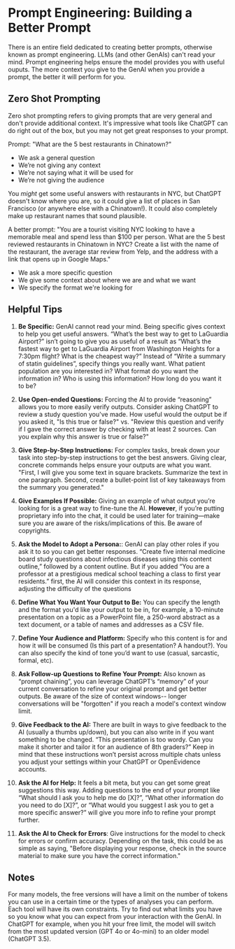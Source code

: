 # Prompt Engineering: Building a Better Prompt
There is an entire field dedicated to creating better prompts, otherwise known as prompt engineering. LLMs (and other GenAIs) can't read your mind. Prompt engineering helps ensure the model provides you with useful ouputs. The more context you give to the GenAI when you provide a prompt, the better it will perform for you.

## Zero Shot Prompting
Zero shot prompting refers to giving prompts that are very general and don't provide additional context. It's impressive what tools like ChatGPT can do right out of the box, but you may not get great responses to your prompt.

Prompt: "What are the 5 best restaurants in Chinatown?"
- We ask a general question
- We’re not giving any context
- We’re not saying what it will be used for
- We’re not giving the audience

You *might* get some useful answers with restaurants in NYC, but ChatGPT doesn't know where you are, so it could give a list of places in San Francisco (or anywhere else with a Chinatown!). It could also completely make up restaurant names that sound plausible.

A better prompt: "You are a tourist visiting NYC looking to have a memorable meal and spend less than $100 per person. What are the 5 best reviewed restaurants in Chinatown in NYC? Create a list with the name of the restaurant, the average star review from Yelp, and the address with a link that opens up in Google Maps."
- We ask a more specific question
- We give some context about where we are and what we want
- We specify the format we're looking for

## Helpful Tips
1. **Be Specific:**  GenAI cannot read your mind. Being specific gives context to help you get useful answers. “What’s the best way to get to LaGuardia Airport?” isn’t going to give you as useful of a result as “What’s the fastest way to get to LaGuardia Airport from Washington Heights for a 7:30pm flight? What is the cheapest way?” Instead of “Write a summary of statin guidelines”, specify things you really want. What patient population are you interested in? What format do you want the information in? Who is using this information? How long do you want it to be?

2. **Use Open-ended Questions:**  Forcing the AI to provide “reasoning” allows you to more easily verify outputs. Consider asking ChatGPT to review a study question you've made. How useful would the output be if you asked it, "Is this true or false?" vs. "Review this question and verify if I gave the correct answer by checking with at least 2 sources. Can you explain why this answer is true or false?"

3. **Give Step-by-Step Instructions:** For complex tasks, break down your task into step-by-step instructions to get the best answers. Giving clear, concrete commands helps ensure your outputs are what you want. "First, I will give you some text in square brackets. Summarize the text in one paragraph. Second, create a bullet-point list of key takeaways from the summary you generated."

4. **Give Examples If Possible:** Giving an example of what output you’re looking for is a great way to fine-tune the AI. **However**, if you’re putting proprietary info into the chat, it could be used later for training—make sure you are aware of the risks/implications of this. Be aware of copyrights.

5. **Ask the Model to Adopt a Persona:**:  GenAI can play other roles if you ask it to so you can get better responses. “Create five internal medicine board study questions about infectious diseases using this content outline,” followed by a content outline. But if you added “You are a professor at a prestigious medical school teaching a class to first year residents.” first, the AI will consider this context in its response, adjusting the difficulty of the questions

6. **Define What You Want Your Output to Be:**  You can specify the length and the format you'd like your output to be in, for example, a 10-minute presentation on a topic as a PowerPoint file, a 250-word abstract as a text document, or a table of names and addresses as a CSV file.

7. **Define Your Audience and Platform:**  Specify who this content is for and how it will be consumed (Is this part of a presentation? A handout?). You can also specify the kind of tone you’d want to use (casual, sarcastic, formal, etc).

8. **Ask Follow-up Questions to Refine Your Prompt:** Also known as “prompt chaining”, you can leverage ChatGPT’s “memory” of your current conversation to refine your original prompt and get better outputs. Be aware of the size of context windows-- longer conversations will be "forgotten" if you reach a model's context window limit.

9. **Give Feedback to the AI:** There are built in ways to give feedback to the AI (usually a thumbs up/down), but you can also write in if you want something to be changed. “This presentation is too wordy. Can you make it shorter and tailor it for an audience of 8th graders?” Keep in mind that these instructions won’t persist across multiple chats unless you adjust your settings within your ChatGPT or OpenEvidence accounts.

10. **Ask the AI for Help:**  It feels a bit meta, but you can get some great suggestions this way. Adding questions to the end of your prompt like “What should I ask you to help me do [X]?”, “What other information do you need to do [X]?”, or “What would you suggest I ask you to get a more specific answer?” will give you more info to refine your prompt further.

11.  **Ask the AI to Check for Errors**: Give instructions for the model to check for errors or confirm accuracy. Depending on the task, this could be as simple as saying, "Before displaying your response, check in the source material to make sure you have the correct information."

## Notes
For many models, the free versions will have a limit on the number of tokens you can use in a certain time or the types of analyses you can perform. Each tool will have its own constraints. Try to find out what limits you have so you know what you can expect from your interaction with the GenAI. In ChatGPT for example, when you hit your free limit, the model will switch from the most updated version (GPT 4o or 4o-mini) to an older model (ChatGPT 3.5).
